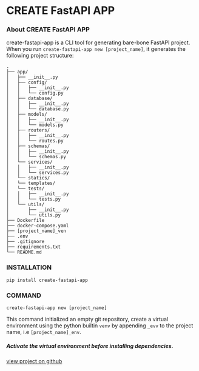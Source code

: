 # CREATE FastAPI APP

### About CREATE FastAPI APP

create-fastapi-app is a CLI tool for generating bare-bone FastAPI project.
When you run `create-fastapi-app new [project_name]`, it generates the following project structure:

    .
    ├── app/
    │   ├── __init__.py
    │   ├── config/
    │   │   ├── __init__.py
    │   │   └── config.py
    │   ├── database/
    │   │   ├── __init__.py
    │   │   └── database.py
    │   ├── models/
    │   │   ├── __init__.py
    │   │   └── models.py
    │   ├── routers/
    │   │   ├── __init__.py
    │   │   └── routes.py
    │   ├── schemas/
    │   │   ├── __init__.py
    │   │   └── schemas.py
    │   └── services/
    │   │   ├── __init__.py
    │   │   └── services.py
    │   └── statics/
    │   └── templates/
    │   └── tests/
    │   │   ├── __init__.py
    │   │   └── tests.py
    │   └── utils/
    │       ├── __init__.py
    │       └── utils.py
    ├── Dockerfile
    ├── docker-compose.yaml
    ├── [project_name]_ven
    ├── .env
    ├── .gitignore
    ├── requirements.txt
    └── README.md

### INSTALLATION

`pip install create-fastapi-app`

### COMMAND

`create-fastapi-app new [project_name]`

This command initialized an empty git repository, create a virtual environment using the python builtin `venv` by appending `_evv` to the project name, i.e `[project_name]_env`.

##### Activate the virtual environment before installing dependencies.

[view project on github](https://github.com/kenmoh/cli)

